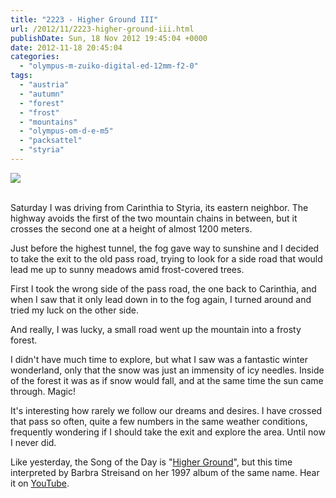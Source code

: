 ```yaml
---
title: "2223 - Higher Ground III"
url: /2012/11/2223-higher-ground-iii.html
publishDate: Sun, 18 Nov 2012 19:45:04 +0000
date: 2012-11-18 20:45:04
categories: 
  - "olympus-m-zuiko-digital-ed-12mm-f2-0"
tags: 
  - "austria"
  - "autumn"
  - "forest"
  - "frost"
  - "mountains"
  - "olympus-om-d-e-m5"
  - "packsattel"
  - "styria"
---
```

<div class="container">
<div class="center"><a target="_blank" href="https://d25zfm9zpd7gm5.cloudfront.net/1200x1200/2012/20121117_120115_lr.jpg"><img src="https://d25zfm9zpd7gm5.cloudfront.net/0600x0600/2012/20121117_120115_lr.jpg" /></a></div>
</div>
<br />

Saturday I was driving from Carinthia to Styria, its eastern neighbor. The highway avoids the first of the two mountain chains in between, but it crosses the second one at a height of almost 1200 meters. 

<a target="_blank" href="https://d25zfm9zpd7gm5.cloudfront.net/1200x1200/2012/20121117_121705_lr.jpg"><img style="margin: 0pt 10px 0pt 0px; float: left;" src="https://d25zfm9zpd7gm5.cloudfront.net/0150x0150/2012/20121117_121705_lr.jpg" alt="" border="0" /></a> Just before the highest tunnel, the fog gave way to sunshine and I decided to take the exit to the old pass road, trying to look for a side road that would lead me up to sunny meadows amid frost-covered trees.

<a target="_blank" href="https://d25zfm9zpd7gm5.cloudfront.net/1200x1200/2012/20121117_115615_lr.jpg"><img style="margin: 0pt 0px 0pt 10px; float: right;" src="https://d25zfm9zpd7gm5.cloudfront.net/0150x0150/2012/20121117_115615_lr.jpg" alt="" border="0" /></a> First I took the wrong side of the pass road, the one back to Carinthia, and when I saw that it only lead down in to the fog again, I turned around and tried my luck on the other side.

And really, I was lucky, a small road went up the mountain into a frosty forest.

<a target="_blank" href="https://d25zfm9zpd7gm5.cloudfront.net/1200x1200/2012/20121117_121123_lr.jpg"><img style="margin: 0pt 10px 0pt 0px; float: left;" src="https://d25zfm9zpd7gm5.cloudfront.net/0150x0150/2012/20121117_121123_lr.jpg" alt="" border="0" /></a> I didn't have much time to explore, but what I saw was a fantastic winter wonderland, only that the snow was just an immensity of icy needles. Inside of the forest it was as if snow would fall, and at the same time the sun came through. Magic!

<a target="_blank" href="https://d25zfm9zpd7gm5.cloudfront.net/1200x1200/2012/20121117_121751_lr.jpg"><img style="margin: 0pt 0px 0pt 10px; float: right;" src="https://d25zfm9zpd7gm5.cloudfront.net/0150x0150/2012/20121117_121751_lr.jpg" alt="" border="0" /></a> It's interesting how rarely we follow our dreams and desires. I have crossed that pass so often, quite a few numbers in the same weather conditions, frequently wondering if I should take the exit and explore the area. Until now I never did.

 Like yesterday, the Song of the Day is "<a href="http://www.lyricsmode.com/lyrics/b/barbra_streisand/higher_ground.html" target="_blank">Higher Ground</a>", but this time interpreted by Barbra Streisand on her 1997 album of the same name. Hear it on <a href="http://www.youtube.com/watch?v=PYkrIB_P3n0" target="_blank">YouTube</a>.
